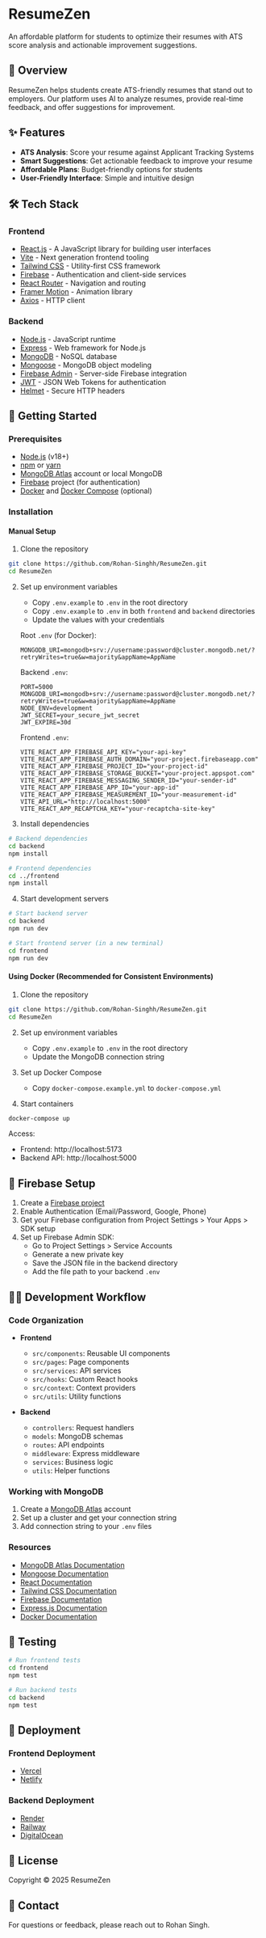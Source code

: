 # ResumeZen

An affordable platform for students to optimize their resumes with ATS score analysis and actionable improvement suggestions.

## 🚀 Overview

ResumeZen helps students create ATS-friendly resumes that stand out to employers. Our platform uses AI to analyze resumes, provide real-time feedback, and offer suggestions for improvement.

## ✨ Features

- **ATS Analysis**: Score your resume against Applicant Tracking Systems
- **Smart Suggestions**: Get actionable feedback to improve your resume
- **Affordable Plans**: Budget-friendly options for students
- **User-Friendly Interface**: Simple and intuitive design

## 🛠️ Tech Stack

### Frontend
- [React.js](https://react.dev/) - A JavaScript library for building user interfaces
- [Vite](https://vitejs.dev/) - Next generation frontend tooling
- [Tailwind CSS](https://tailwindcss.com/) - Utility-first CSS framework
- [Firebase](https://firebase.google.com/) - Authentication and client-side services
- [React Router](https://reactrouter.com/) - Navigation and routing
- [Framer Motion](https://www.framer.com/motion/) - Animation library
- [Axios](https://axios-http.com/) - HTTP client

### Backend
- [Node.js](https://nodejs.org/) - JavaScript runtime
- [Express](https://expressjs.com/) - Web framework for Node.js
- [MongoDB](https://www.mongodb.com/) - NoSQL database
- [Mongoose](https://mongoosejs.com/) - MongoDB object modeling
- [Firebase Admin](https://firebase.google.com/docs/admin/setup) - Server-side Firebase integration
- [JWT](https://jwt.io/) - JSON Web Tokens for authentication
- [Helmet](https://helmetjs.github.io/) - Secure HTTP headers

## 📝 Getting Started

### Prerequisites
- [Node.js](https://nodejs.org/) (v18+)
- [npm](https://www.npmjs.com/) or [yarn](https://yarnpkg.com/)
- [MongoDB Atlas](https://www.mongodb.com/cloud/atlas) account or local MongoDB
- [Firebase](https://console.firebase.google.com/) project (for authentication)
- [Docker](https://www.docker.com/) and [Docker Compose](https://docs.docker.com/compose/) (optional)

### Installation

#### Manual Setup

1. Clone the repository
```bash
git clone https://github.com/Rohan-Singhh/ResumeZen.git
cd ResumeZen
```

2. Set up environment variables
   - Copy `.env.example` to `.env` in the root directory
   - Copy `.env.example` to `.env` in both `frontend` and `backend` directories
   - Update the values with your credentials

   Root `.env` (for Docker):
   ```
   MONGODB_URI=mongodb+srv://username:password@cluster.mongodb.net/?retryWrites=true&w=majority&appName=AppName
   ```

   Backend `.env`:
   ```
   PORT=5000
   MONGODB_URI=mongodb+srv://username:password@cluster.mongodb.net/?retryWrites=true&w=majority&appName=AppName
   NODE_ENV=development
   JWT_SECRET=your_secure_jwt_secret
   JWT_EXPIRE=30d
   ```

   Frontend `.env`:
   ```
   VITE_REACT_APP_FIREBASE_API_KEY="your-api-key"
   VITE_REACT_APP_FIREBASE_AUTH_DOMAIN="your-project.firebaseapp.com"
   VITE_REACT_APP_FIREBASE_PROJECT_ID="your-project-id"
   VITE_REACT_APP_FIREBASE_STORAGE_BUCKET="your-project.appspot.com"
   VITE_REACT_APP_FIREBASE_MESSAGING_SENDER_ID="your-sender-id"
   VITE_REACT_APP_FIREBASE_APP_ID="your-app-id"
   VITE_REACT_APP_FIREBASE_MEASUREMENT_ID="your-measurement-id"
   VITE_API_URL="http://localhost:5000"
   VITE_REACT_APP_RECAPTCHA_KEY="your-recaptcha-site-key"
   ```

3. Install dependencies
```bash
# Backend dependencies
cd backend
npm install

# Frontend dependencies
cd ../frontend
npm install
```

4. Start development servers
```bash
# Start backend server
cd backend
npm run dev

# Start frontend server (in a new terminal)
cd frontend
npm run dev
```

#### Using Docker (Recommended for Consistent Environments)

1. Clone the repository
```bash
git clone https://github.com/Rohan-Singhh/ResumeZen.git
cd ResumeZen
```

2. Set up environment variables
   - Copy `.env.example` to `.env` in the root directory
   - Update the MongoDB connection string

3. Set up Docker Compose
   - Copy `docker-compose.example.yml` to `docker-compose.yml`

4. Start containers
```bash
docker-compose up
```

Access:
- Frontend: http://localhost:5173
- Backend API: http://localhost:5000

## 🔐 Firebase Setup

1. Create a [Firebase project](https://console.firebase.google.com/)
2. Enable Authentication (Email/Password, Google, Phone)
3. Get your Firebase configuration from Project Settings > Your Apps > SDK setup
4. Set up Firebase Admin SDK:
   - Go to Project Settings > Service Accounts
   - Generate a new private key
   - Save the JSON file in the backend directory
   - Add the file path to your backend `.env`

## 🧑‍💻 Development Workflow

### Code Organization

- **Frontend**
  - `src/components`: Reusable UI components
  - `src/pages`: Page components
  - `src/services`: API services
  - `src/hooks`: Custom React hooks
  - `src/context`: Context providers
  - `src/utils`: Utility functions

- **Backend**
  - `controllers`: Request handlers
  - `models`: MongoDB schemas
  - `routes`: API endpoints
  - `middleware`: Express middleware
  - `services`: Business logic
  - `utils`: Helper functions

### Working with MongoDB

1. Create a [MongoDB Atlas](https://www.mongodb.com/cloud/atlas) account
2. Set up a cluster and get your connection string
3. Add connection string to your `.env` files

### Resources
- [MongoDB Atlas Documentation](https://www.mongodb.com/docs/atlas/)
- [Mongoose Documentation](https://mongoosejs.com/docs/guide.html)
- [React Documentation](https://react.dev/learn)
- [Tailwind CSS Documentation](https://tailwindcss.com/docs)
- [Firebase Documentation](https://firebase.google.com/docs)
- [Express.js Documentation](https://expressjs.com/en/5x/api.html)
- [Docker Documentation](https://docs.docker.com/)

## 🧪 Testing

```bash
# Run frontend tests
cd frontend
npm test

# Run backend tests
cd backend
npm test
```

## 🚀 Deployment

### Frontend Deployment
- [Vercel](https://vercel.com/docs)
- [Netlify](https://docs.netlify.com/)

### Backend Deployment
- [Render](https://render.com/docs)
- [Railway](https://docs.railway.app/)
- [DigitalOcean](https://www.digitalocean.com/docs/)

## 📄 License

Copyright © 2025 ResumeZen

## 👥 Contact

For questions or feedback, please reach out to Rohan Singh.